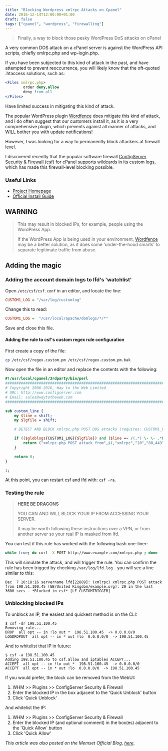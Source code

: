 ```yaml
---
title: "Blocking Wordpress xmlrpc Attacks on Cpanel"
date: 2016-12-14T12:00:00+01:00
draft: false
tags: ["cpanel", "wordpress", "firewalling"]
---
```


> Finally, a way to block those pesky WordPress DoS attacks on cPanel

A very common DOS attack on a cPanel server is against the WordPress API scripts, chiefly xmlrpc.php and wp-login.php.

If you have been subjected to this kind of attack in the past, and have attempted to prevent reoccurrence, you will likely know that the oft-quoted .htaccess solutions, such as:

```apache
<Files xmlrpc.php>
        order deny,allow
        deny from all
</Files>
```

Have limited success in mitigating this kind of attack.

The popular WordPress plugin [Wordfence](https://www.wordfence.com/) does mitigate this kind of attack, and I do often suggest that our customers install it, as it is a very comprehensive plugin, which prevents against all manner of attacks, and WILL bother you with update notifications!

However, I was looking for a way to permanently block attackers at firewall level.

I discovered recently that the popular software firewall [ConfigServer Security & Firewall (csf)](https://configserver.com/cp/csf.html) for cPanel supports wildcards in its custom logs, which has made this firewall-level blocking possible.

<!-- markdownlint-disable MD002 MD022-->
### Useful Links
<!-- markdownlint-enable MD002 MD022-->

* [Project Homepage](https://configserver.com/cp/csf.html)
* [Official Install Guide](https://download.configserver.com/csf/install.txt)

## WARNING

> This may result in blocked IPs, for example, people using the WordPress App.
>
> If the WordPress App is being used in your environment, [Wordfence](https://www.wordfence.com/) may be a better solution, as it does some 'under-the-hood smarts' to separate legitimate traffic from abuse.

## Adding the magic

### Adding the account domain logs to lfd's 'watchlist'

Open `/etc/csf/csf.conf` in an editor, and locate the line:

```ini
CUSTOM1_LOG = "/var/log/customlog"
```

Change this to read:

```ini
CUSTOM1_LOG =  "/usr/local/apache/domlogs/*/*"
```

Save and close this file.

#### Adding the rule to csf's custom regex rule configuration

First create a copy of the file:

```bash
cp /etc/csf/regex.custom.pm /etc/csf/regex.custom.pm.bak
```

Now open the file in an editor and replace the contents with the following:

```perl
#!/usr/local/cpanel/3rdparty/bin/perl
###############################################################################
# Copyright 2006-2016, Way to the Web Limited
# URL: http://www.configserver.com
# Email: sales@waytotheweb.com
###############################################################################

sub custom_line {
    my $line = shift;
    my $lgfile = shift;

    # DETECT AND BLOCK xmlrpc.php POST DOS attacks (requires: CUSTOM1_LOG = "/usr/local/apache/domlogs/*/*" in csf.conf)

    if (($globlogs{CUSTOM1_LOG}{$lgfile}) and ($line =~ /(.*) \- \- .*POST .*xmlrpc\.php.*/)) {
        return ("xmlrpc.php POST attack from",$1,"xmlrpc","20","80,443","1");
    }

    return 0;
}

1;
```

At this point, you can restart csf and lfd with: `csf -ra`.

<!-- markdownlint-disable MD001 MD022-->
### Testing the rule
<!-- markdownlint-enable MD001 MD022-->

> **HERE BE DRAGONS**
>
> YOU CAN AND WILL BLOCK YOUR IP FROM ACCESSING YOUR SERVER.
>
> It may be worth following these instructions over a VPN, or from another server so your real IP is masked from lfd.

You can test if this rule has worked with the following bash one-liner:

```bash
while true; do curl -X POST http://www.example.com/xmlrpc.php ; done
```

This will simulate the attack, and will trigger the rule. You can confirm the rule has been trigged by checking `/var/log/lfd.log` - you will see a line similar to this:

```markup
Dec  7 10:18:16 servername lfd[22889]: (xmlrpc) xmlrpc.php POST attack from 198.51.100.45 (GB/United Kingdom/example.org): 20 in the last 3600 secs - *Blocked in csf* [LF_CUSTOMTRIGGER]
```

### Unblocking blocked IPs

To unblock an IP, the easiest and quickest method is on the CLI:

```shell
$ csf -dr 198.51.100.45
Removing rule...
DROP  all opt -- in !lo out *  198.51.100.45  -> 0.0.0.0/0
LOGDROPOUT  all opt -- in * out !lo  0.0.0.0/0  -> 198.51.100.45
```

And to whitelist that IP in future:

```shell
$ csf -a 198.51.100.45
Adding 198.51.100.45 to csf.allow and iptables ACCEPT...
ACCEPT  all opt -- in !lo out *  198.51.100.45  -> 0.0.0.0/0
ACCEPT  all opt -- in * out !lo  0.0.0.0/0  -> 198.51.100.45
```

If you would prefer, the block can be removed from the WebUI:

1. WHM >> Plugins >> ConfigServer Security & Firewall
1. Enter the blocked IP in the box adjacent to the 'Quick Unblock' button
1. Click 'Quick Unblock'

And whitelist the IP:

1. WHM >> Plugins >> ConfigServer Security & Firewall
1. Enter the blocked IP (and optional comment) in the box(es) adjacent to the 'Quick Allow' button
1. Click 'Quick Allow'

*This article was also posted on the Memset Official Blog, [here](https://www.memset.com/blog/block-wordpress-dos-attacks-cpanel/).*
